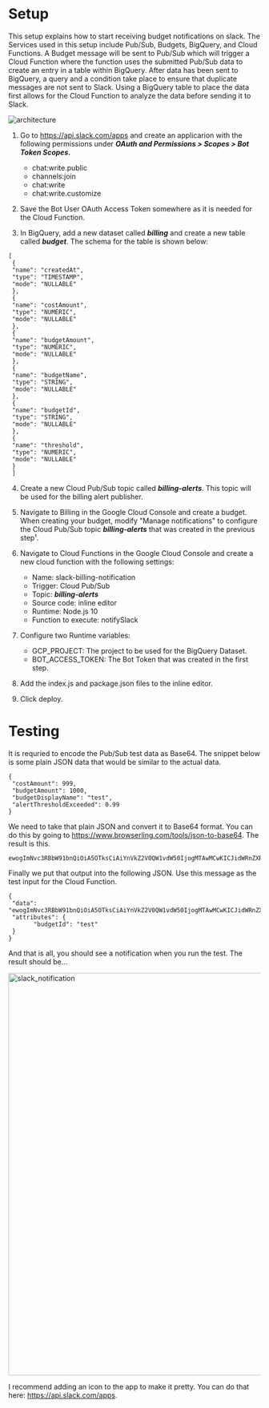 # Setup

This setup explains how to start receiving budget notifications on slack. The Services used in this setup include Pub/Sub, Budgets, BigQuery, and Cloud Functions. A Budget message will be sent to Pub/Sub which will trigger a Cloud Function where the function uses the submitted Pub/Sub data to create an entry in a table within BigQuery. After data has been sent to BigQuery, a query and a condition take place to ensure that duplicate messages are not sent to Slack. Using a BigQuery table to place the data first allows for the Cloud Function to analyze the data before sending it to Slack.

![architecture](https://user-images.githubusercontent.com/26353407/114261953-399d4e80-99ab-11eb-993d-f7feff04819b.png)

1. Go to https://api.slack.com/apps and create an applicarion with the following permissions under ***OAuth and Permissions > Scopes > Bot Token Scopes.***

    - chat:write.public
    - channels:join
    - chat:write
    - chat:write.customize

2. Save the Bot User OAuth Access Token somewhere as it is needed for the Cloud Function.

3. In BigQuery, add a new dataset called ***billing*** and create a new table called ***budget***. The schema for the table is shown below:
```
[
 {
 "name": "createdAt",
 "type": "TIMESTAMP",
 "mode": "NULLABLE"
 },
 {
 "name": "costAmount",
 "type": "NUMERIC",
 "mode": "NULLABLE"
 },
 {
 "name": "budgetAmount",
 "type": "NUMERIC",
 "mode": "NULLABLE"
 },
 {
 "name": "budgetName",
 "type": "STRING",
 "mode": "NULLABLE"
 },
 {
 "name": "budgetId",
 "type": "STRING",
 "mode": "NULLABLE"
 },
 {
 "name": "threshold",
 "type": "NUMERIC",
 "mode": "NULLABLE"
 }
 ]
```

4. Create a new Cloud Pub/Sub topic called ***billing-alerts***. This topic will be used for the billing alert publisher.

5. Navigate to Billing in the Google Cloud Console and create a budget. When creating your budget, modify "Manage notifications" to configure the Cloud Pub/Sub topic ***billing-alerts*** that was created in the previous step¹.

6. Navigate to Cloud Functions in the Google Cloud Console and create a new cloud function with the following settings:

    - Name: slack-billing-notification
    - Trigger: Cloud Pub/Sub
    - Topic: ***billing-alerts***
    - Source code: inline editor
    - Runtime: Node.js 10
    - Function to execute: notifySlack

7. Configure two Runtime variables:

    - GCP_PROJECT: The project to be used for the BigQuery Dataset.
    - BOT_ACCESS_TOKEN: The Bot Token that was created in the first step.

8. Add the index.js and package.json files to the inline editor.

9. Click deploy.

# Testing

It is requried to encode the Pub/Sub test data as Base64. The snippet below is some plain JSON data that would be similar to the actual data.
```
{
 "costAmount": 999,
 "budgetAmount": 1000,
 "budgetDisplayName": "test",
 "alertThresholdExceeded": 0.99
}
```

We need to take that plain JSON and convert it to Base64 format. You can do this by going to https://www.browserling.com/tools/json-to-base64. The result is this.
```
ewogImNvc3RBbW91bnQiOiA5OTksCiAiYnVkZ2V0QW1vdW50IjogMTAwMCwKICJidWRnZXREaXNwbGF5TmFtZSI6ICJ0ZXN0IiwKICJhbGVydFRocmVzaG9sZEV4Y2VlZGVkIjogMC45OQp9
```

Finally we put that output into the following JSON. Use this message as the test input for the Cloud Function.
```
{
 "data": "ewogImNvc3RBbW91bnQiOiA5OTksCiAiYnVkZ2V0QW1vdW50IjogMTAwMCwKICJidWRnZXREaXNwbGF5TmFtZSI6ICJ0ZXN0IiwKICJhbGVydFRocmVzaG9sZEV4Y2VlZGVkIjogMC45OQp9",
 "attributes": {
       "budgetId": "test"
 }
}
```

And that is all, you should see a notification when you run the test. The result should be...

<img width="804" alt="slack_notification" src="https://user-images.githubusercontent.com/26353407/114261963-4621a700-99ab-11eb-95ac-e2af55bce947.png">

I recommend adding an icon to the app to make it pretty. You can do that here: https://api.slack.com/apps.


